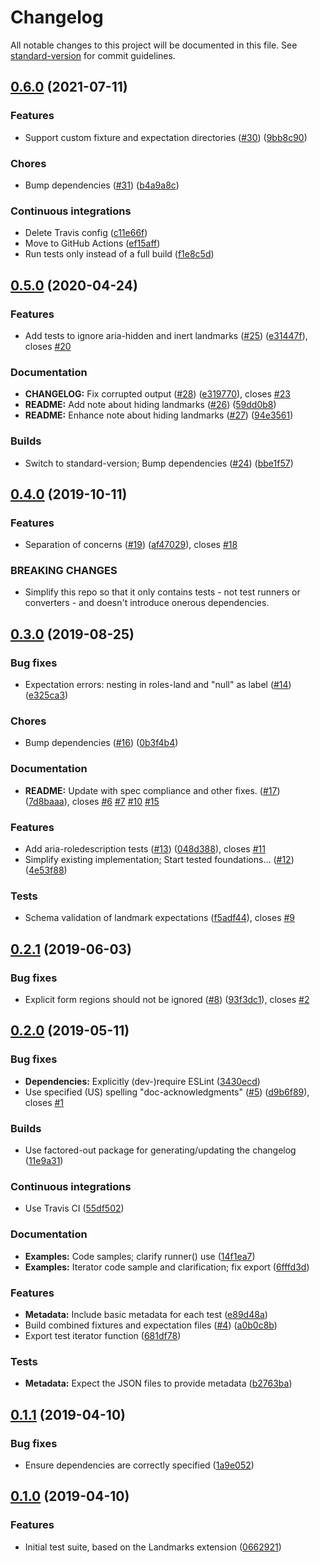 # Changelog

All notable changes to this project will be documented in this file. See [standard-version](https://github.com/conventional-changelog/standard-version) for commit guidelines.

## [0.6.0](https://github.com/matatk/page-structural-semantics-scanner-tests/compare/0.5.0...0.6.0) (2021-07-11)


### Features

* Support custom fixture and expectation directories ([#30](https://github.com/matatk/page-structural-semantics-scanner-tests/issues/30)) ([9bb8c90](https://github.com/matatk/page-structural-semantics-scanner-tests/commit/9bb8c909e5579e98f65f20ae8503540b71e24dfb))


### Chores

* Bump dependencies ([#31](https://github.com/matatk/page-structural-semantics-scanner-tests/issues/31)) ([b4a9a8c](https://github.com/matatk/page-structural-semantics-scanner-tests/commit/b4a9a8c5bfae2c5a93438b897ca252e14600d8ef))


### Continuous integrations

* Delete Travis config ([c11e66f](https://github.com/matatk/page-structural-semantics-scanner-tests/commit/c11e66fceb136b5f0fd9d6e03c697306cb763cba))
* Move to GitHub Actions ([ef15aff](https://github.com/matatk/page-structural-semantics-scanner-tests/commit/ef15affc1faca1312844fea0988e8f2ff47261b7))
* Run tests only instead of a full build ([f1e8c5d](https://github.com/matatk/page-structural-semantics-scanner-tests/commit/f1e8c5dce789667e7c384bf68e52281be56ca9c0))

## [0.5.0](https://github.com/matatk/page-structural-semantics-scanner-tests/compare/0.4.0...0.5.0) (2020-04-24)


### Features

* Add tests to ignore aria-hidden and inert landmarks ([#25](https://github.com/matatk/page-structural-semantics-scanner-tests/issues/25)) ([e31447f](https://github.com/matatk/page-structural-semantics-scanner-tests/commit/e31447f97f3044779fd80d4511411547acb355bb)), closes [#20](https://github.com/matatk/page-structural-semantics-scanner-tests/issues/20)


### Documentation

* **CHANGELOG:** Fix corrupted output ([#28](https://github.com/matatk/page-structural-semantics-scanner-tests/issues/28)) ([e319770](https://github.com/matatk/page-structural-semantics-scanner-tests/commit/e319770513e95ffd1f1a658c9de704ab56f5ee9a)), closes [#23](https://github.com/matatk/page-structural-semantics-scanner-tests/issues/23)
* **README:** Add note about hiding landmarks ([#26](https://github.com/matatk/page-structural-semantics-scanner-tests/issues/26)) ([59dd0b8](https://github.com/matatk/page-structural-semantics-scanner-tests/commit/59dd0b8790f2635f095a535e1d7714e5137f7acc))
* **README:** Enhance note about hiding landmarks ([#27](https://github.com/matatk/page-structural-semantics-scanner-tests/issues/27)) ([94e3561](https://github.com/matatk/page-structural-semantics-scanner-tests/commit/94e35613eae4d2669184038c8e717fbb8358f7c0))


### Builds

* Switch to standard-version; Bump dependencies ([#24](https://github.com/matatk/page-structural-semantics-scanner-tests/issues/24)) ([bbe1f57](https://github.com/matatk/page-structural-semantics-scanner-tests/commit/bbe1f573f34162469b8c18c7b5ad6e470fbc48f5))

## [0.4.0](https://github.com/matatk/page-structural-semantics-scanner-tests/compare/0.3.0...0.4.0) (2019-10-11)

### Features

* Separation of concerns ([#19](https://github.com/matatk/page-structural-semantics-scanner-tests/issues/19)) ([af47029](https://github.com/matatk/page-structural-semantics-scanner-tests/commit/af47029)), closes [#18](https://github.com/matatk/page-structural-semantics-scanner-tests/issues/18)

### BREAKING CHANGES

* Simplify this repo so that it only contains tests - not test runners or converters - and doesn't introduce onerous dependencies.

## [0.3.0](https://github.com/matatk/page-structural-semantics-scanner-tests/compare/0.2.1...0.3.0) (2019-08-25)

### Bug fixes

* Expectation errors: nesting in roles-land and "null" as label ([#14](https://github.com/matatk/page-structural-semantics-scanner-tests/issues/14)) ([e325ca3](https://github.com/matatk/page-structural-semantics-scanner-tests/commit/e325ca3))

### Chores

* Bump dependencies ([#16](https://github.com/matatk/page-structural-semantics-scanner-tests/issues/16)) ([0b3f4b4](https://github.com/matatk/page-structural-semantics-scanner-tests/commit/0b3f4b4))

### Documentation

* **README:** Update with spec compliance and other fixes. ([#17](https://github.com/matatk/page-structural-semantics-scanner-tests/issues/17)) ([7d8baaa](https://github.com/matatk/page-structural-semantics-scanner-tests/commit/7d8baaa)), closes [#6](https://github.com/matatk/page-structural-semantics-scanner-tests/issues/6) [#7](https://github.com/matatk/page-structural-semantics-scanner-tests/issues/7) [#10](https://github.com/matatk/page-structural-semantics-scanner-tests/issues/10) [#15](https://github.com/matatk/page-structural-semantics-scanner-tests/issues/15)

### Features

* Add aria-roledescription tests ([#13](https://github.com/matatk/page-structural-semantics-scanner-tests/issues/13)) ([048d388](https://github.com/matatk/page-structural-semantics-scanner-tests/commit/048d388)), closes [#11](https://github.com/matatk/page-structural-semantics-scanner-tests/issues/11)
* Simplify existing implementation; Start tested foundations… ([#12](https://github.com/matatk/page-structural-semantics-scanner-tests/issues/12)) ([4e53f88](https://github.com/matatk/page-structural-semantics-scanner-tests/commit/4e53f88))

### Tests

* Schema validation of landmark expectations ([f5adf44](https://github.com/matatk/page-structural-semantics-scanner-tests/commit/f5adf44)), closes [#9](https://github.com/matatk/page-structural-semantics-scanner-tests/issues/9)

## [0.2.1](https://github.com/matatk/page-structural-semantics-scanner-tests/compare/0.2.0...0.2.1) (2019-06-03)

### Bug fixes

* Explicit form regions should not be ignored ([#8](https://github.com/matatk/page-structural-semantics-scanner-tests/issues/8)) ([93f3dc1](https://github.com/matatk/page-structural-semantics-scanner-tests/commit/93f3dc1)), closes [#2](https://github.com/matatk/page-structural-semantics-scanner-tests/issues/2)

## [0.2.0](https://github.com/matatk/page-structural-semantics-scanner-tests/compare/0.1.1...0.2.0) (2019-05-11)

### Bug fixes

* **Dependencies:** Explicitly (dev-)require ESLint ([3430ecd](https://github.com/matatk/page-structural-semantics-scanner-tests/commit/3430ecd))
* Use specified (US) spelling "doc-acknowledgments" ([#5](https://github.com/matatk/page-structural-semantics-scanner-tests/issues/5)) ([d9b6f89](https://github.com/matatk/page-structural-semantics-scanner-tests/commit/d9b6f89)), closes [#1](https://github.com/matatk/page-structural-semantics-scanner-tests/issues/1)

### Builds

* Use factored-out package for generating/updating the changelog ([11e9a31](https://github.com/matatk/page-structural-semantics-scanner-tests/commit/11e9a31))

### Continuous integrations

* Use Travis CI ([55df502](https://github.com/matatk/page-structural-semantics-scanner-tests/commit/55df502))

### Documentation

* **Examples:** Code samples; clarify runner() use ([14f1ea7](https://github.com/matatk/page-structural-semantics-scanner-tests/commit/14f1ea7))
* **Examples:** Iterator code sample and clarification; fix export ([6fffd3d](https://github.com/matatk/page-structural-semantics-scanner-tests/commit/6fffd3d))

### Features

* **Metadata:** Include basic metadata for each test ([e89d48a](https://github.com/matatk/page-structural-semantics-scanner-tests/commit/e89d48a))
* Build combined fixtures and expectation files ([#4](https://github.com/matatk/page-structural-semantics-scanner-tests/issues/4)) ([a0b0c8b](https://github.com/matatk/page-structural-semantics-scanner-tests/commit/a0b0c8b))
* Export test iterator function ([681df78](https://github.com/matatk/page-structural-semantics-scanner-tests/commit/681df78))

### Tests

* **Metadata:** Expect the JSON files to provide metadata ([b2763ba](https://github.com/matatk/page-structural-semantics-scanner-tests/commit/b2763ba))

## [0.1.1](https://github.com/matatk/page-structural-semantics-scanner-tests/compare/0.1.0...0.1.1) (2019-04-10)

### Bug fixes

* Ensure dependencies are correctly specified ([1a9e052](https://github.com/matatk/page-structural-semantics-scanner-tests/commit/1a9e052))

## [0.1.0](https://github.com/matatk/page-structural-semantics-scanner-tests/compare/0.0.0...0.1.0) (2019-04-10)

### Features

* Initial test suite, based on the Landmarks extension ([0662921](https://github.com/matatk/page-structural-semantics-scanner-tests/commit/0662921))
